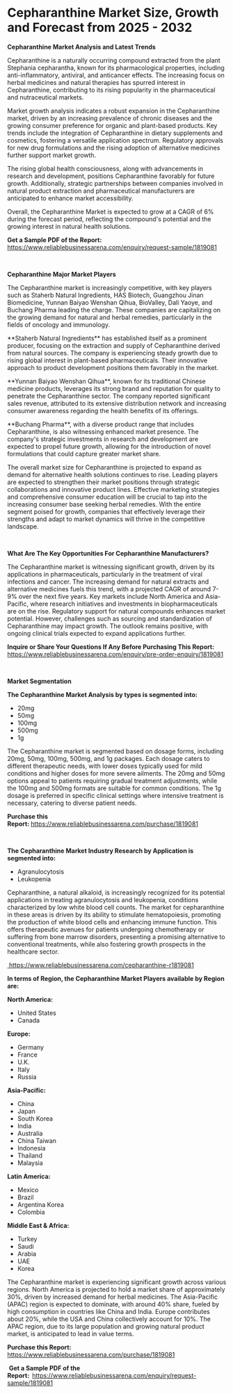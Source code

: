 <p><h1>Cepharanthine Market Size, Growth and Forecast from 2025 - 2032</h1></p><p><strong>Cepharanthine Market Analysis and Latest Trends</strong></p>
<p><p>Cepharanthine is a naturally occurring compound extracted from the plant Stephania cepharantha, known for its pharmacological properties, including anti-inflammatory, antiviral, and anticancer effects. The increasing focus on herbal medicines and natural therapies has spurred interest in Cepharanthine, contributing to its rising popularity in the pharmaceutical and nutraceutical markets.</p><p>Market growth analysis indicates a robust expansion in the Cepharanthine market, driven by an increasing prevalence of chronic diseases and the growing consumer preference for organic and plant-based products. Key trends include the integration of Cepharanthine in dietary supplements and cosmetics, fostering a versatile application spectrum. Regulatory approvals for new drug formulations and the rising adoption of alternative medicines further support market growth.</p><p>The rising global health consciousness, along with advancements in research and development, positions Cepharanthine favorably for future growth. Additionally, strategic partnerships between companies involved in natural product extraction and pharmaceutical manufacturers are anticipated to enhance market accessibility.</p><p>Overall, the Cepharanthine Market is expected to grow at a CAGR of 6% during the forecast period, reflecting the compound's potential and the growing interest in natural health solutions.</p></p>
<p><strong>Get a Sample PDF of the Report:&nbsp;</strong> <a href="https://www.reliablebusinessarena.com/enquiry/request-sample/1819081?utm_campaign=3000&utm_medium=2&utm_source=Github&utm_content=ia&utm_term=19042025&utm_id=cepharanthine">https://www.reliablebusinessarena.com/enquiry/request-sample/1819081</a></p>
<p>&nbsp;</p>
<p><strong>Cepharanthine Major Market Players</strong></p>
<p><p>The Cepharanthine market is increasingly competitive, with key players such as Staherb Natural Ingredients, HAS Biotech, Guangzhou Jinan Biomedicine, Yunnan Baiyao Wenshan Qihua, BioValley, Dali Yaoye, and Buchang Pharma leading the charge. These companies are capitalizing on the growing demand for natural and herbal remedies, particularly in the fields of oncology and immunology.</p><p>**Staherb Natural Ingredients** has established itself as a prominent producer, focusing on the extraction and supply of Cepharanthine derived from natural sources. The company is experiencing steady growth due to rising global interest in plant-based pharmaceuticals. Their innovative approach to product development positions them favorably in the market.</p><p>**Yunnan Baiyao Wenshan Qihua**, known for its traditional Chinese medicine products, leverages its strong brand and reputation for quality to penetrate the Cepharanthine sector. The company reported significant sales revenue, attributed to its extensive distribution network and increasing consumer awareness regarding the health benefits of its offerings.</p><p>**Buchang Pharma**, with a diverse product range that includes Cepharanthine, is also witnessing enhanced market presence. The company's strategic investments in research and development are expected to propel future growth, allowing for the introduction of novel formulations that could capture greater market share.</p><p>The overall market size for Cepharanthine is projected to expand as demand for alternative health solutions continues to rise. Leading players are expected to strengthen their market positions through strategic collaborations and innovative product lines. Effective marketing strategies and comprehensive consumer education will be crucial to tap into the increasing consumer base seeking herbal remedies. With the entire segment poised for growth, companies that effectively leverage their strengths and adapt to market dynamics will thrive in the competitive landscape.</p></p>
<p>&nbsp;</p>
<p><strong>What Are The Key Opportunities For Cepharanthine Manufacturers?</strong></p>
<p><p>The Cepharanthine market is witnessing significant growth, driven by its applications in pharmaceuticals, particularly in the treatment of viral infections and cancer. The increasing demand for natural extracts and alternative medicines fuels this trend, with a projected CAGR of around 7-9% over the next five years. Key markets include North America and Asia-Pacific, where research initiatives and investments in biopharmaceuticals are on the rise. Regulatory support for natural compounds enhances market potential. However, challenges such as sourcing and standardization of Cepharanthine may impact growth. The outlook remains positive, with ongoing clinical trials expected to expand applications further.</p></p>
<p><strong>Inquire or Share Your Questions If Any Before Purchasing This Report:</strong> <a href="https://www.reliablebusinessarena.com/enquiry/pre-order-enquiry/1819081?utm_campaign=3000&utm_medium=2&utm_source=Github&utm_content=ia&utm_term=19042025&utm_id=cepharanthine">https://www.reliablebusinessarena.com/enquiry/pre-order-enquiry/1819081</a></p>
<p>&nbsp;</p>
<p><strong>Market Segmentation</strong></p>
<p><strong>The Cepharanthine Market Analysis by types is segmented into:</strong></p>
<p><ul><li>20mg</li><li>50mg</li><li>100mg</li><li>500mg</li><li>1g</li></ul></p>
<p><p>The Cepharanthine market is segmented based on dosage forms, including 20mg, 50mg, 100mg, 500mg, and 1g packages. Each dosage caters to different therapeutic needs, with lower doses typically used for mild conditions and higher doses for more severe ailments. The 20mg and 50mg options appeal to patients requiring gradual treatment adjustments, while the 100mg and 500mg formats are suitable for common conditions. The 1g dosage is preferred in specific clinical settings where intensive treatment is necessary, catering to diverse patient needs.</p></p>
<p><strong>Purchase this Report:&nbsp;</strong><a href="https://www.reliablebusinessarena.com/purchase/1819081?utm_campaign=3000&utm_medium=2&utm_source=Github&utm_content=ia&utm_term=19042025&utm_id=cepharanthine">https://www.reliablebusinessarena.com/purchase/1819081</a></p>
<p>&nbsp;</p>
<p><strong>The Cepharanthine Market Industry Research by Application is segmented into:</strong></p>
<p><ul><li>Agranulocytosis</li><li>Leukopenia</li></ul></p>
<p><p>Cepharanthine, a natural alkaloid, is increasingly recognized for its potential applications in treating agranulocytosis and leukopenia, conditions characterized by low white blood cell counts. The market for cepharanthine in these areas is driven by its ability to stimulate hematopoiesis, promoting the production of white blood cells and enhancing immune function. This offers therapeutic avenues for patients undergoing chemotherapy or suffering from bone marrow disorders, presenting a promising alternative to conventional treatments, while also fostering growth prospects in the healthcare sector.</p></p>
<p><a href="https://www.reliablebusinessarena.com/cepharanthine-r1819081?utm_campaign=3000&utm_medium=2&utm_source=Github&utm_content=ia&utm_term=19042025&utm_id=cepharanthine">&nbsp;https://www.reliablebusinessarena.com/cepharanthine-r1819081</a></p>
<p><strong>In terms of Region, the Cepharanthine Market Players available by Region are:</strong></p>
<p>
    <p> <strong> North America: </strong>
        <ul>
            <li>United States</li>
            <li>Canada</li>
        </ul>
        </p> 
    <p> <strong> Europe: </strong>
        <ul>
            <li>Germany</li>
            <li>France</li>
            <li>U.K.</li>
            <li>Italy</li>
            <li>Russia</li>
        </ul>
        </p> 
    <p> <strong> Asia-Pacific: </strong>
        <ul>
            <li>China</li>
            <li>Japan</li>
            <li>South Korea</li>
            <li>India</li>
            <li>Australia</li>
            <li>China Taiwan</li>
            <li>Indonesia</li>
            <li>Thailand</li>
            <li>Malaysia</li>
        </ul>
        </p> 
    <p> <strong> Latin America: </strong>
        <ul>
            <li>Mexico</li>
            <li>Brazil</li>
            <li>Argentina Korea</li>
            <li>Colombia</li>
        </ul>
        </p> 
    <p> <strong> Middle East & Africa: </strong>
        <ul>
            <li>Turkey</li>
            <li>Saudi</li>
            <li>Arabia</li>
            <li>UAE</li>
            <li>Korea</li>
        </ul>
    </p>
    </p>
<p><p>The Cepharanthine market is experiencing significant growth across various regions. North America is projected to hold a market share of approximately 30%, driven by increased demand for herbal medicines. The Asia-Pacific (APAC) region is expected to dominate, with around 40% share, fueled by high consumption in countries like China and India. Europe contributes about 20%, while the USA and China collectively account for 10%. The APAC region, due to its large population and growing natural product market, is anticipated to lead in value terms.</p></p>
<p><strong>Purchase this Report: </strong><a href="https://www.reliablebusinessarena.com/purchase/1819081?utm_campaign=3000&utm_medium=2&utm_source=Github&utm_content=ia&utm_term=19042025&utm_id=cepharanthine">https://www.reliablebusinessarena.com/purchase/1819081</a></p>
<p>&nbsp;<strong>Get a Sample PDF of the Report:&nbsp;&nbsp;</strong><a href="https://www.reliablebusinessarena.com/enquiry/request-sample/1819081?utm_campaign=3000&utm_medium=2&utm_source=Github&utm_content=ia&utm_term=19042025&utm_id=cepharanthine">https://www.reliablebusinessarena.com/enquiry/request-sample/1819081</a></p>
<p><strong></strong></p>
<p><p></p><p></p><p></p></p>